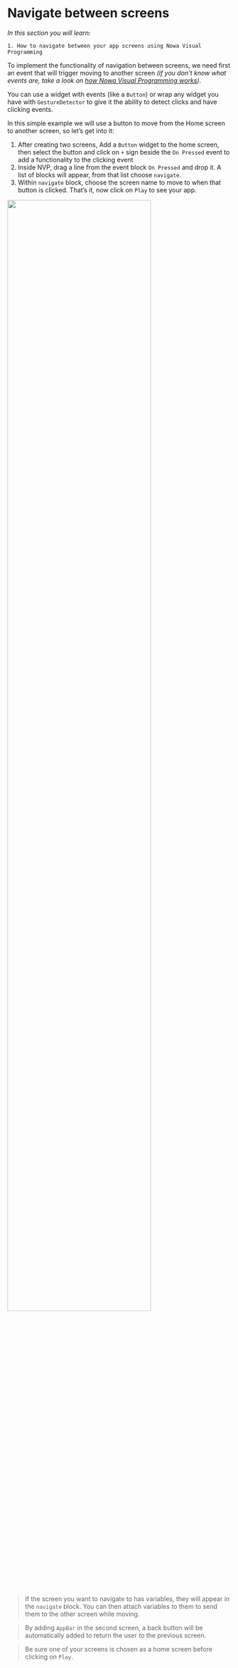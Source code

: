 # Navigate between screens
*In this section you will learn:*
```
1. How to navigate between your app screens using Nowa Visual Programming
```

To implement the functionality of navigation between screens, we need first an event that will trigger moving to another screen *(if you don’t know what events are, take a look on [how Nowa Visual Programming works](NVP_intro.md))*.

You can use a widget with events (like a `Button`) or wrap any widget you have with `GestureDetector` to give it the ability to detect clicks and have clicking events. 

In this simple example we will use a button to move from the Home screen to another screen, so let’s get into it:

1. After creating two screens, Add a `Button` widget to the home screen, then select the button and click on `+` sign beside the `On Pressed` event to add a functionality to the clicking event
2. Inside NVP, drag a line from the event block `On Pressed` and drop it. A list of blocks will appear, from that list choose `navigate`. 
3. Within `navigate` block, choose the screen name to move to when that button is clicked. That’s it, now click on `Play` to see your app.

<img src="/img/gifs/moving_screens.gif" width="80%"/>


>If the screen you want to navigate to has variables, they will appear in the `navigate` block. You can then attach variables to them to send them to the other screen while moving.

>By adding `AppBar` in the second screen, a back button will be automatically added to return the user to the previous screen.

>Be sure one of your screens is chosen as a home screen before clicking on `Play`.

